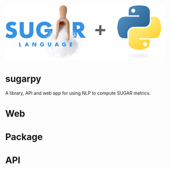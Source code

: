 ![sugarpy](img/logo.png)

# sugarpy

A library, API and web app for using NLP to compute SUGAR metrics.

# Web

# Package

# API
